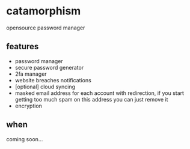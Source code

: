# catamorphism
opensource password manager

## features

- password manager
- secure password generator
- 2fa manager
- website breaches notifications
- [optional] cloud syncing
- masked email address for each account with redirection, if you start getting too much spam on this address you can just remove it
- encryption

## when
coming soon...

